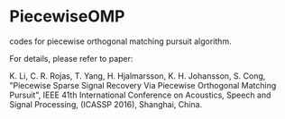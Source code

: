# PiecewiseOMP

codes for piecewise orthogonal matching pursuit algorithm.

For details, please refer to paper:

K. Li, C. R. Rojas, T. Yang, H. Hjalmarsson, K. H. Johansson, S. Cong, "Piecewise Sparse Signal Recovery Via Piecewise Orthogonal Matching Pursuit", IEEE 41th International Conference on Acoustics, Speech and Signal Processing, (ICASSP 2016), Shanghai, China.

